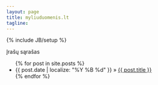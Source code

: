```yaml
---
layout: page
title: myliuduomenis.lt
tagline: 
---
```


{% include JB/setup %}

Įrašų sąrašas

<ul class="posts">
  {% for post in site.posts %}
    <li><span>{{ post.date | localize: "%Y %B %d" }}</span> &raquo; <a href="{{ BASE_PATH }}{{ post.url }}">{{ post.title }}</a></li>
  {% endfor %}
</ul>

